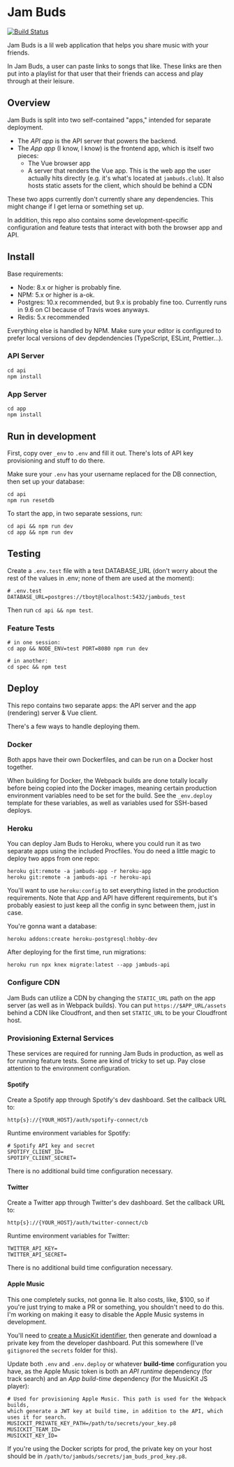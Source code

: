 # Jam Buds

[![Build Status](https://travis-ci.org/thomasboyt/jam-buds.svg?branch=master)](https://travis-ci.org/thomasboyt/jam-buds)

Jam Buds is a lil web application that helps you share music with your friends.

In Jam Buds, a user can paste links to songs that like. These links are then put into a playlist for that user that their friends can access and play through at their leisure.

## Overview

Jam Buds is split into two self-contained "apps," intended for separate deployment.

* The *API app* is the API server that powers the backend.
* The *App app* (I know, I know) is the frontend app, which is itself two pieces:
    * The Vue browser app
    * A server that renders the Vue app. This is the web app the user actually hits directly (e.g. it's what's located at `jambuds.club`). It also hosts static assets for the client, which should be behind a CDN

These two apps currently don't currently share any dependencies. This might change if I get lerna or something set up.

In addition, this repo also contains some development-specific configuration and feature tests that interact with both the browser app and API.

## Install

Base requirements:

* Node: 8.x or higher is probably fine.
* NPM: 5.x or higher is a-ok.
* Postgres: 10.x recommended, but 9.x is probably fine too. Currently runs in 9.6 on CI because of Travis woes anyways.
* Redis: 5.x recommended

Everything else is handled by NPM. Make sure your editor is configured to prefer local versions of dev depdendencies (TypeScript, ESLint, Prettier...).

### API Server

```
cd api
npm install
```

### App Server

```
cd app
npm install
```

## Run in development

First, copy over `_env` to `.env` and fill it out. There's lots of API key provisioning and stuff to do there.

Make sure your `.env` has your username replaced for the DB connection, then set up your database:

```
cd api
npm run resetdb
```

To start the app, in two separate sessions, run:

```
cd api && npm run dev
cd app && npm run dev
```

## Testing

Create a `.env.test` file with a test DATABASE_URL (don't worry about the rest of the values in .env; none of them are used at the moment):

```
# .env.test
DATABASE_URL=postgres://tboyt@localhost:5432/jambuds_test
```

Then run `cd api && npm test`.

### Feature Tests

```
# in one session:
cd app && NODE_ENV=test PORT=8080 npm run dev

# in another:
cd spec && npm test
```

## Deploy

This repo contains two separate apps: the API server and the app (rendering) server & Vue client.

There's a few ways to handle deploying them.

### Docker

Both apps have their own Dockerfiles, and can be run on a Docker host together.

When building for Docker, the Webpack builds are done totally locally before being copied into the Docker images, meaning certain production environment variables need to be set for the build. See the `_env.deploy` template for these variables, as well as variables used for SSH-based deploys.

### Heroku

You can deploy Jam Buds to Heroku, where you could run it as two separate apps using the included Procfiles. You do need a little magic to deploy two apps from one repo:

```
heroku git:remote -a jambuds-app -r heroku-app
heroku git:remote -a jambuds-api -r heroku-api
```

You'll want to use `heroku:config` to set everything listed in the production requirements. Note that App and API have different requirements, but it's probably easiest to just keep all the config in sync between them, just in case.

You're gonna want a database:

```
heroku addons:create heroku-postgresql:hobby-dev
```

After deploying for the first time, run migrations:

```
heroku run npx knex migrate:latest --app jambuds-api
```

### Configure CDN

Jam Buds can utilize a CDN by changing the `STATIC_URL` path on the app server (as well as in Webpack builds). You can put `https://$APP_URL/assets` behind a CDN like Cloudfront, and then set `STATIC_URL` to be your Cloudfront host.

### Provisioning External Services

These services are required for running Jam Buds in production, as well as for running feature tests. Some are kind of tricky to set up. Pay close attention to the environment configuration.

#### Spotify

Create a Spotify app through Spotify's dev dashboard. Set the callback URL to:

```
http{s}://{YOUR_HOST}/auth/spotify-connect/cb
```

Runtime environment variables for Spotify:

```
# Spotify API key and secret
SPOTIFY_CLIENT_ID=
SPOTIFY_CLIENT_SECRET=
```

There is no additional build time configuration necessary.

#### Twitter

Create a Twitter app through Twitter's dev dashboard. Set the callback URL to:

```
http{s}://{YOUR_HOST}/auth/twitter-connect/cb
```

Runtime environment variables for Twitter:

```
TWITTER_API_KEY=
TWITTER_API_SECRET=
```

There is no additional build time configuration necessary.

#### Apple Music

This one completely sucks, not gonna lie. It also costs, like, $100, so if you're just trying to make a PR or something, you shouldn't need to do this. I'm working on making it easy to disable the Apple Music systems in development.

You'll need to [create a MusicKit identifier](https://help.apple.com/developer-account/#/devce5522674), then generate and download a private key from the developer dashboard. Put this somewhere (I've `gitignored` the `secrets` folder for this).

Update both `.env` and `.env.deploy` or whatever **build-time** configuration you have, as the Apple Music token is both an *API runtime* dependency (for track search) and an *App build-time* dependency (for the MusicKit JS player):

```
# Used for provisioning Apple Music. This path is used for the Webpack builds,
which generate a JWT key at build time, in addition to the API, which uses it for search.
MUSICKIT_PRIVATE_KEY_PATH=/path/to/secrets/your_key.p8
MUSICKIT_TEAM_ID=
MUSICKIT_KEY_ID=
```

If you're using the Docker scripts for prod, the private key on your host should be in `/path/to/jambuds/secrets/jam_buds_prod_key.p8`.